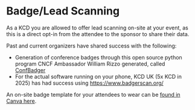 # Badge/Lead Scanning

As a KCD you are allowed to offer lead scanning on-site at your event, as this is a direct opt-in from the attendee to the sponsor to share their data.

Past and current organizers have shared success with the following:
* Generation of conference badges through this open source python program CNCF Ambassador William Rizzo generated, called [ConfBadger](https://github.com/wrkode/ConfBadger)
* For the actual software running on your phone, KCD UK (5x KCD in 2025) has had success using https://www.badgerscan.org/

An on-site badge template for your attendees to wear can be [found in Canva here](https://www.canva.com/design/DAGDholi8n8/H5jrZt9T1D3H_OpV07Hsnw/view?utm_content=DAGDholi8n8&utm_campaign=designshare&utm_medium=link2&utm_source=uniquelinks&utlId=h9db5bc675f).
